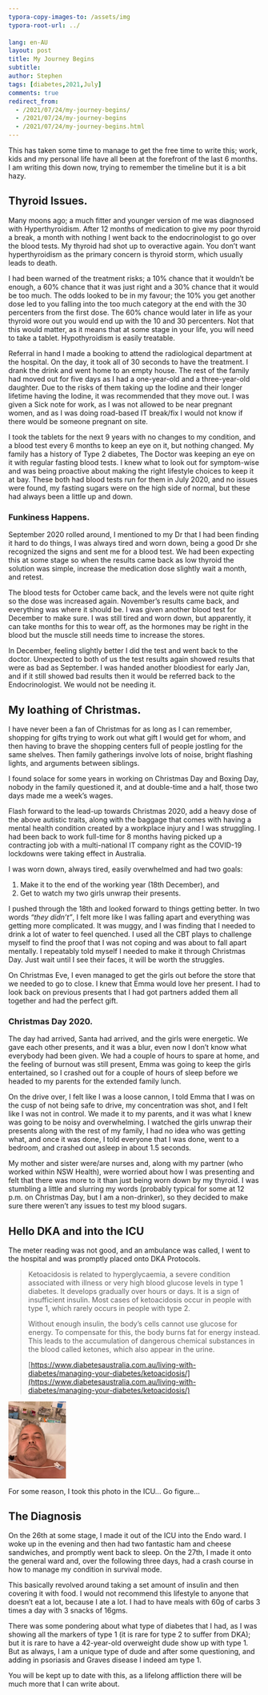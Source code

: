 ```yaml
---
typora-copy-images-to: /assets/img
typora-root-url: ../

lang: en-AU
layout: post
title: My Journey Begins
subtitle: 
author: Stephen
tags: [diabetes,2021,July]
comments: true
redirect_from:
  - /2021/07/24/my-journey-begins/
  - /2021/07/24/my-journey-begins
  - /2021/07/24/my-journey-begins.html
---
```


This has taken some time to manage to get the free time to write this; work, kids and my personal life have all been at the forefront of the last 6 months. I am writing this down now, trying to remember the timeline but it is a bit hazy.

## **Thyroid Issues.**

Many moons ago; a much fitter and younger version of me was diagnosed with Hyperthyroidism. After 12 months of medication to give my poor thyroid a break, a month with nothing I went back to the endocrinologist to go over the blood tests. My thyroid had shot up to overactive again. You don’t want hyperthyroidism as the primary concern is thyroid storm, which usually leads to death.

I had been warned of the treatment risks; a 10% chance that it wouldn’t be enough, a 60% chance that it was just right and a 30% chance that it would be too much. The odds looked to be in my favour; the 10% you get another dose led to you falling into the too much category at the end with the 30 percenters from the first dose. The 60% chance would later in life as your thyroid wore out you would end up with the 10 and 30 percenters. Not that this would matter, as it means that at some stage in your life, you will need to take a tablet. Hypothyroidism is easily treatable.

Referral in hand I made a booking to attend the radiological department at the hospital. On the day, it took all of 30 seconds to have the treatment. I drank the drink and went home to an empty house. The rest of the family had moved out for five days as I had a one-year-old and a three-year-old daughter. Due to the risks of them taking up the Iodine and their longer lifetime having the Iodine, it was recommended that they move out. I was given a Sick note for work, as I was not allowed to be near pregnant women, and as I was doing road-based IT break/fix I would not know if there would be someone pregnant on site.

I took the tablets for the next 9 years with no changes to my condition, and a blood test every 6 months to keep an eye on it, but nothing changed. My family has a history of Type 2 diabetes, The Doctor was keeping an eye on it with regular fasting blood tests. I knew what to look out for symptom-wise and was being proactive about making the right lifestyle choices to keep it at bay. These both had blood tests run for them in July 2020, and no issues were found, my fasting sugars were on the high side of normal, but these had always been a little up and down.

### Funkiness Happens.

September 2020 rolled around, I mentioned to my Dr that I had been finding it hard to do things, I was always tired and worn down, being a good Dr she recognized the signs and sent me for a blood test. We had been expecting this at some stage so when the results came back as low thyroid the solution was simple, increase the medication dose slightly wait a month, and retest. 

The blood tests for October came back, and the levels were not quite right so the dose was increased again. November’s results came back, and everything was where it should be. I was given another blood test for December to make sure. I was still tired and worn down, but apparently, it can take months for this to wear off, as the hormones may be right in the blood but the muscle still needs time to increase the stores.

In December, feeling slightly better I did the test and went back to the doctor. Unexpected to both of us the test results again showed results that were as bad as September. I was handed another bloodiest for early Jan, and if it still showed bad results then it would be referred back to the Endocrinologist. We would not be needing it.

## **My loathing of Christmas.**

I have never been a fan of Christmas for as long as I can remember, shopping for gifts trying to work out what gift I would get for whom, and then having to brave the shopping centers full of people jostling for the same shelves. Then family gatherings involve lots of noise, bright flashing lights, and arguments between siblings.

I found solace for some years in working on Christmas Day and Boxing Day, nobody in the family questioned it, and at double-time and a half, those two days made me a week’s wages.

Flash forward to the lead-up towards Christmas 2020, add a heavy dose of the above autistic traits, along with the baggage that comes with having a mental health condition created by a workplace injury and I was struggling. I had been back to work full-time for 8 months having picked up a contracting job with a multi-national IT company right as the COVID-19 lockdowns were taking effect in Australia.

I was worn down, always tired, easily overwhelmed and had two goals:

1. Make it to the end of the working year (18th December), and
2. Get to watch my two girls unwrap their presents.

I pushed through the 18th and looked forward to things getting better. In two words *“they didn’t”*, I felt more like I was falling apart and everything was getting more complicated. It was muggy, and I was finding that I needed to drink a lot of water to feel quenched. I used all the CBT plays to challenge myself to find the proof that I was not coping and was about to fall apart mentally. I repeatably told myself I needed to make it through Christmas Day. Just wait until I see their faces, it will be worth the struggles. 

On Christmas Eve, I even managed to get the girls out before the store that we needed to go to close. I knew that Emma would love her present. I had to look back on previous presents that I had got partners added them all together and had the perfect gift.

### **Christmas Day 2020.**

The day had arrived, Santa had arrived, and the girls were energetic. We gave each other presents, and it was a blur, even now I don’t know what everybody had been given. We had a couple of hours to spare at home, and the feeling of burnout was still present, Emma was going to keep the girls entertained, so I crashed out for a couple of hours of sleep before we headed to my parents for the extended family lunch.

On the drive over, I felt like I was a loose cannon, I told Emma that I was on the cusp of not being safe to drive, my concentration was shot, and I felt like I was not in control. We made it to my parents, and it was what I knew was going to be noisy and overwhelming. I watched the girls unwrap their presents along with the rest of my family, I had no idea who was getting what, and once it was done, I told everyone that I was done, went to a bedroom, and crashed out asleep in about 1.5 seconds.

My mother and sister were/are nurses and, along with my partner (who worked within NSW Health), were worried about how I was presenting and felt that there was more to it than just being worn down by my thyroid. I was stumbling a little and slurring my words (probably typical for some at 12 p.m. on Christmas Day, but I am a non-drinker), so they decided to make sure there weren’t any issues to test my blood sugars.

## Hello DKA and into the ICU

The meter reading was not good, and an ambulance was called, I went to the hospital and was promptly placed onto DKA Protocols. 

> Ketoacidosis is related to hyperglycaemia, a severe condition associated with illness or very high blood glucose levels in type 1 diabetes. It develops gradually over hours or days. It is a sign of insufficient insulin. Most cases of ketoacidosis occur in people with type 1, which rarely occurs in people with type 2.
>
> Without enough insulin, the body’s cells cannot use glucose for energy. To compensate for this, the body burns fat for energy instead. This leads to the accumulation of dangerous chemical substances in the blood called ketones, which also appear in the urine.
>
> [https://www.diabetesaustralia.com.au/living-with-diabetes/managing-your-diabetes/ketoacidosis/](https://www.diabetesaustralia.com.au/living-with-diabetes/managing-your-diabetes/ketoacidosis/)

<img src="assets/img/63056830256__FE9790B0-6BB1-4BED-AB91-A7A71D9545B3-1536x2048.png" alt="img" style="zoom: 15%;" />

For some reason, I took this photo in the ICU... Go figure...

## The Diagnosis

On the 26th at some stage, I made it out of the ICU into the Endo ward. I woke up in the evening and then had two fantastic ham and cheese sandwiches, and promptly went back to sleep. On the 27th, I made it onto the general ward and, over the following three days, had a crash course in how to manage my condition in survival mode.

This basically revolved around taking a set amount of insulin and then covering it with food. I would not recommend this lifestyle to anyone that doesn’t eat a lot, because I ate a lot. I had to have meals with 60g of carbs 3 times a day with 3 snacks of 16gms.

There was some pondering about what type of diabetes that I had, as I was showing all the markers of type 1 (it is rare for type 2 to suffer from DKA); but it is rare to have a 42-year-old overweight dude show up with type 1. But as always, I am a unique type of dude and after some questioning, and adding in psoriasis and Graves disease I indeed am type 1.

You will be kept up to date with this, as a lifelong affliction there will be much more that I can write about.